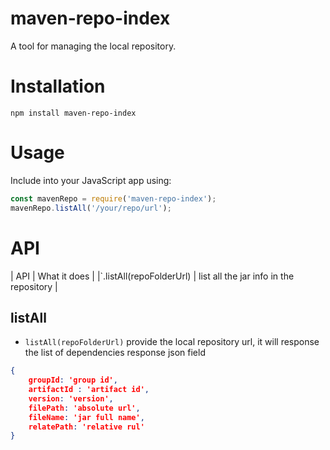 # maven-repo-index

A tool for managing the local repository.

# Installation

`npm install maven-repo-index`

# Usage

Include into your JavaScript app using:

```js
const mavenRepo = require('maven-repo-index');
mavenRepo.listAll('/your/repo/url');
```
# API

| API | What it does |
|`.listAll(repoFolderUrl) | list all the jar info in the repository |

## listAll

- `listAll(repoFolderUrl)` provide the local repository url, it will response the list of dependencies
response json field
```json
{
    groupId: 'group id',
    artifactId : 'artifact id',
    version: 'version',
    filePath: 'absolute url',
    fileName: 'jar full name',
    relatePath: 'relative rul'
}
```
